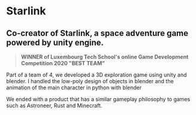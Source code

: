 # Starlink

## Co-creator of Starlink, a space adventure game powered by unity engine.

>**WINNER of Luxembourg Tech School's online Game Development Competition 2020 "BEST TEAM"**

Part of a team of 4, we developed a 3D exploration game using unity and blender. 
I handled the low-poly design of objects in blender and the animation of the main character in python with blender

We ended with a product that has a similar gameplay philosophy to games such as Astroneer, Rust and Minecraft.
